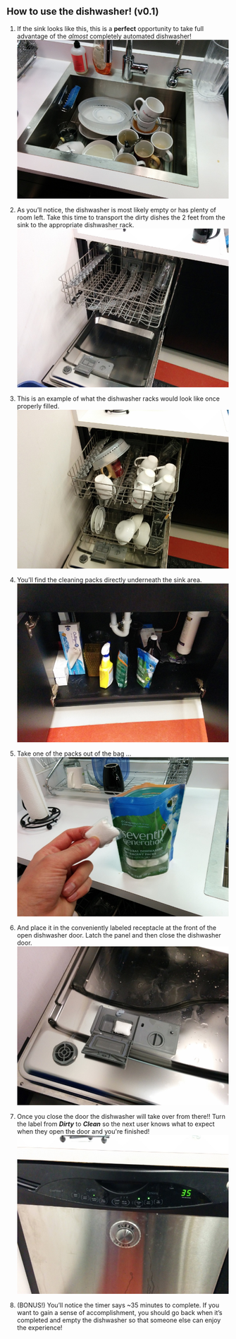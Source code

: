 ## How to use the dishwasher! (v0.1)

1) If the sink looks like this, this is a **perfect** opportunity to take full advantage of the _almost_ completely automated dishwasher!  
![](images/1.jpg?raw=true)

2) As you’ll notice, the dishwasher is most likely empty or has plenty of room left. Take this time to transport the dirty dishes the 2 feet from the sink to the appropriate dishwasher rack.  
![](images/2.jpg?raw=true)

3) This is an example of what the dishwasher racks would look like once properly filled.  
![](images/3.jpg?raw=true)

4) You’ll find the cleaning packs directly underneath the sink area.  
![](images/4.jpg?raw=true)

5) Take one of the packs out of the bag …  
![](images/5.jpg?raw=true)

6) And place it in the conveniently labeled receptacle at the front of the open dishwasher door. Latch the panel and then close the dishwasher door.  
![](images/6.jpg?raw=true)

7) Once you close the door the dishwasher will take over from there!! Turn the label from **_Dirty_** to **_Clean_** so the next user knows what to expect when they open the door and you're finished!  
![](images/7.jpg?raw=true)

8) (BONUS!) You’ll notice the timer says ~35 minutes to complete. If you want to gain a sense of accomplishment, you should go back when it’s completed and empty the dishwasher so that someone else can enjoy the experience!  